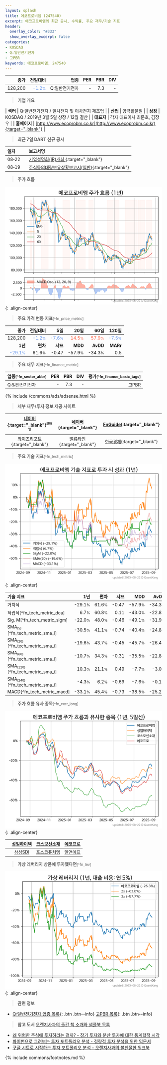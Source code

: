 ```yaml
---
layout: splash
title: 에코프로비엠 (247540)
excerpt: 에코프로비엠의 최근 공시, 수익률, 주요 재무/기술 지표
header:
  overlay_color: "#333"
  show_overlay_excerpt: false
categories:
- KOSDAQ
- Q:일반전기전자
- 고PBR
keywords: 에코프로비엠, 247540
---
```


| **종가** | **전일대비** | **업종** | **PER** | **PBR** | **DIV** |
| -------: | -----------: | -------: | ------: | ------: | ------: |
| 128,200 | <span style="color: cornflowerblue">-1.2<small>%</small></span> | Q:일반전기전자 | - | 7.3 | - |

<!-- more -->


> **기업 개요**<a id="company"></a>

| <span style="white-space:nowrap;">**섹터**</span> | Q:일반전기전자 / 일차전지 및 이차전지 제조업 |
| <span style="white-space:nowrap;">**산업**</span> | 양극활물질 |
| <span style="white-space:nowrap;">**상장**</span> | KOSDAQ / 2019년 3월 5일 상장 / 12월 결산 |
| <span style="white-space:nowrap;">**대표자**</span> | 각자 대표이사 최문호, 김장우 |
| <span style="white-space:nowrap;">**홈페이지**</span> | [http://www.ecoprobm.co.kr](http://www.ecoprobm.co.kr){:target="_blank"} |


> **최근 7일 DART 신규 공시**<a id="dart"></a>

| **일자** |      | **보고서명** |
| :------- | :--- | :----------- |
| 08&#x2011;22 | | [기업설명회(IR)개최              ](https://dart.fss.or.kr/dsaf001/main.do?rcpNo=20250822900115){:target="_blank"} |
| 08&#x2011;19 | | [주식등의대량보유상황보고서(일반)](https://dart.fss.or.kr/dsaf001/main.do?rcpNo=20250819000205){:target="_blank"} |


> **주가 흐름**<a id="price"></a>

![247540](/stock/images/247540.png){: .align-center}


> **주요 가격 변동 지표**<small>[^fn_price_metric]</small>

| **종가** | **전일대비** | **5일** | **20일** | **60일** | **120일** |
| -------: | -----------: | ------: | -------: | -------: | --------: |
| 128,200 | <span style="color: cornflowerblue">-1.2<small>%</small></span> | <span style="color: cornflowerblue">-7.6<small>%</small></span> | <span style="color: tomato">14.5<small>%</small></span> | <span style="color: tomato">57.9<small>%</small></span> | <span style="color: cornflowerblue">-7.5<small>%</small></span> |
| **1년** | **편차** | **샤프** | **MDD** | **AvDD** | **MARr** |
| <span style="color: cornflowerblue">-29.1<small>%</small></span> | 61.6<small>%</small> | -0.47 | -57.9<small>%</small> | -34.3<small>%</small> | 0.5 |


> **주요 재무 지표**<small>[^fn_finance_metric]</small>

| **업종**<small>[^fn_sector_abbr]</small> | **PER** | **PBR** | **DIV** | **평가**<small>[^fn_finance_basic_tags]</small> |
| :--------------------------------------- | ------: | ------: | ------: | ----------------------------------------------: |
| Q:일반전기전자 | - | 7.3 | - | 고PBR |



{% include /commons/ads/adsense.html %}

> **세부 재무/투자 정보 제공 사이트**

| [네이버](https://m.stock.naver.com/domestic/stock/247540/finance/summary){:target="_blank"}<sup><small>모바일</small></sup> | [네이버](https://finance.naver.com/item/coinfo.naver?code=247540){:target="_blank"} | [FnGuide](https://comp.fnguide.com/SVO2/ASP/SVD_Invest.asp?gicode=A247540&MenuYn=Y){:target="_blank"} |
| :---: | :---: | :---: |
| [와이즈리포트](https://comp.wisereport.co.kr/company/c1040001.aspx?cmp_cd=247540){:target="_blank"} | [밸류라인](https://www.valueline.co.kr/finance/summary/247540){:target="_blank"} | [한국경제](https://markets.hankyung.com/stock/247540/financial-summary){:target="_blank"} |


> **주요 기술 지표**<small>[^fn_tech_metric]</small>


![247540](/stock/images/247540_tech.png){: .align-center}

| **기술 지표** | **1년** | **편차** | **샤프** | **MDD** | **AvDD** |
| :------------ | ------: | -----------: | -------: | ------: | -------: |
| 거치식 | -29.1<small>%</small> | 61.6<small>%</small> | -0.47 | -57.9<small>%</small> | -34.3<small>%</small> |
| 적립식[^fn_tech_metric_dca] | 6.7<small>%</small> | 60.8<small>%</small> | 0.11 | -43.0<small>%</small> | -22.8<small>%</small> |
| Sig. M[^fn_tech_metric_sigm] | -22.0<small>%</small> | 48.0<small>%</small> | -0.46 | -49.1<small>%</small> | -31.9<small>%</small> |
| SMA<small><sub>(5)</sub></small>[^fn_tech_metric_sma_i] | -30.5<small>%</small> | 41.1<small>%</small> | -0.74 | -40.4<small>%</small> | -24.8<small>%</small> |
| SMA<small><sub>(20)</sub></small>[^fn_tech_metric_sma_i] | -19.6<small>%</small> | 43.7<small>%</small> | -0.45 | -45.7<small>%</small> | -26.4<small>%</small> |
| SMA<small><sub>(60)</sub></small>[^fn_tech_metric_sma_i] | -10.7<small>%</small> | 34.3<small>%</small> | -0.31 | -35.5<small>%</small> | -22.8<small>%</small> |
| SMA<small><sub>(120)</sub></small>[^fn_tech_metric_sma_i] | 10.3<small>%</small> | 21.1<small>%</small> | 0.49 | -7.7<small>%</small> | -3.0<small>%</small> |
| SMA<small><sub>(240)</sub></small>[^fn_tech_metric_sma_i] | -4.3<small>%</small> | 6.2<small>%</small> | -0.69 | -7.6<small>%</small> | -0.1<small>%</small> |
| MACD[^fn_tech_metric_macd] | -33.1<small>%</small> | 45.4<small>%</small> | -0.73 | -38.5<small>%</small> | -25.2<small>%</small> |


> **주가 흐름 유사 종목**<a id="corr"></a><small>[^fn_corr_long]</small>

![247540](/stock/images/247540_corr.png){: .align-center}

|       | [성일하이텍](/365340/) | [코스모신소재](/005070/) | [에코프로](/086520/) |
| :---: | :------------------------------------: | :------------------------------------: | :------------------------------------: |
|       | [삼성SDI](/006400/) | [포스코퓨처엠](/003670/) | [엘앤에프](/066970/) |


> **가상 레버리지 상품에 투자했다면**<a id="2x"></a><small>[^fn_lev]</small>

![247540](/stock/images/247540_2x.png){: .align-center}


> **관련 정보**

- [Q:일반전기전자 업종 목록](/stats/sector/kosdaq_업종_일반전기전자_종목/){: .btn .btn--info} [고PBR 목록](/fn/fn_high_pbr/){: .btn .btn--info}

> **참고 도서** [오렌지사과의 출간 책 소개와 샘플북 목록](https://kongdori.tistory.com/691)

- [왜 위험한 주식에 투자하라는 걸까? - 장기 투자와 분산 투자에 대한 통계학적 시각](https://kongdori.tistory.com/421)
- [파이썬으로 그려보는 투자 포트폴리오 분석  - 정량적 투자 분석을 위한 입문서](https://kongdori.tistory.com/643)
- [구글 시트로 시작하는 투자 포트폴리오 분석 - 오렌지사과의 불친절한 워크북](https://kongdori.tistory.com/449)


{% include commons/footnotes.md %}